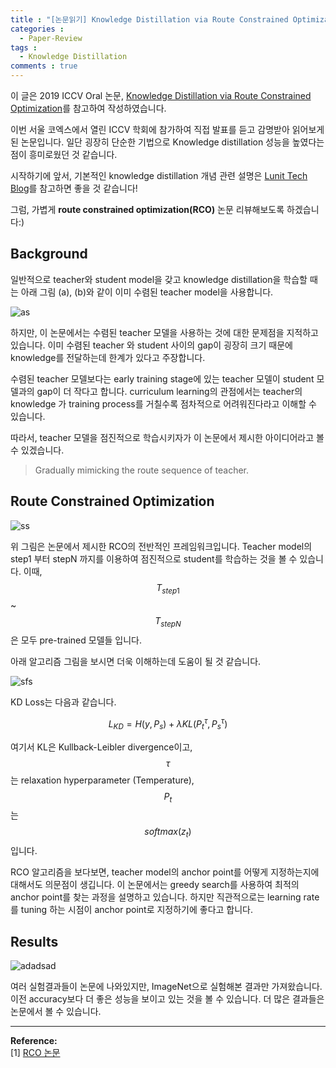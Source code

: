```yaml
---
title : "[논문읽기] Knowledge Distillation via Route Constrained Optimization"
categories :
  - Paper-Review
tags :
  - Knowledge Distillation
comments : true
---
```

이 글은 2019 ICCV Oral 논문, [Knowledge Distillation via Route Constrained Optimization](https://arxiv.org/abs/1904.09149)를 참고하여 작성하였습니다.

이번 서울 코엑스에서 열린 ICCV 학회에 참가하여 직접 발표를 듣고 감명받아 읽어보게 된 논문입니다. 일단 굉장히 단순한 기법으로 Knowledge distillation 성능을 높였다는 점이 흥미로웠던 것 같습니다.

시작하기에 앞서, 기본적인 knowledge distillation 개념 관련 설명은 [Lunit Tech Blog](https://blog.lunit.io/2018/03/22/distilling-the-knowledge-in-a-neural-network-nips-2014-workshop/)를 참고하면 좋을 것 같습니다!

그럼, 가볍게 **route constrained optimization(RCO)** 논문 리뷰해보도록 하겠습니다:)

## Background

일반적으로 teacher와 student model을 갖고 knowledge distillation을 학습할 때는 아래 그림 (a), (b)와 같이 이미 수렴된 teacher model을 사용합니다.

![as](https://i.imgur.com/Y6kILCP.png)

하지만, 이 논문에서는 수렴된 teacher 모델을 사용하는 것에 대한 문제점을 지적하고 있습니다. 이미 수렴된 teacher 와 student 사이의 gap이 굉장히 크기 때문에 knowledge를 전달하는데 한계가 있다고 주장합니다.

수렴된 teacher 모델보다는 early training stage에 있는 teacher 모델이 student 모델과의 gap이 더 작다고 합니다. curriculum learning의 관점에서는 teacher의 knowledge 가 training process를 거칠수록 점차적으로 어려워진다라고 이해할 수 있습니다.

따라서, teacher 모델을 점진적으로 학습시키자가 이 논문에서 제시한 아이디어라고 볼 수 있겠습니다.

> Gradually mimicking the route sequence of teacher.

## Route Constrained Optimization

![ss](https://i.imgur.com/4Hmi64d.png)

위 그림은 논문에서 제시한 RCO의 전반적인 프레임워크입니다. Teacher model의 step1 부터 stepN 까지를 이용하여 점진적으로 student를 학습하는 것을 볼 수 있습니다. 이때, $$T_{step1}$$~$$T_{stepN}$$ 은 모두 pre-trained 모델들 입니다.

아래 알고리즘 그림을 보시면 더욱 이해하는데 도움이 될 것 같습니다.

![sfs](https://i.imgur.com/sjGuw09.png)

KD Loss는 다음과 같습니다.

$$
L_{KD} = H(y, P_s) + \lambda KL(P_t^\tau, P_s^\tau)
$$

여기서 KL은 Kullback-Leibler divergence이고, $$\tau$$는 relaxation hyperparameter (Temperature), $$P_t$$는 $$softmax(z_t)$$ 입니다.

RCO 알고리즘을 보다보면, teacher model의 anchor point를 어떻게 지정하는지에 대해서도 의문점이 생깁니다. 이 논문에서는 greedy search를 사용하여 최적의 anchor point를 찾는 과정을 설명하고 있습니다. 하지만 직관적으로는 learning rate를 tuning 하는 시점이 anchor point로 지정하기에 좋다고 합니다.

## Results

![adadsad](https://i.imgur.com/uqhyA9b.png)

여러 실험결과들이 논문에 나와있지만, ImageNet으로 실험해본 결과만 가져왔습니다. 이전 accuracy보다 더 좋은 성능을 보이고 있는 것을 볼 수 있습니다. 더 많은 결과들은 논문에서 볼 수 있습니다.

---

**Reference:**<br>
[1] [RCO 논문](https://arxiv.org/abs/1904.09149)<br>
